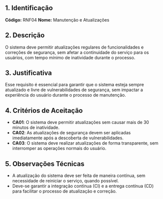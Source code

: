 ## 1. Identificação

**Código:** RNF04
**Nome:** Manutenção e Atualizações

## 2. Descrição

O sistema deve permitir atualizações regulares de funcionalidades e correções de segurança, sem afetar a continuidade do serviço para os usuários, com tempo mínimo de inatividade durante o processo.

## 3. Justificativa

Esse requisito é essencial para garantir que o sistema esteja sempre atualizado e livre de vulnerabilidades de segurança, sem impactar a experiência do usuário durante o processo de manutenção.

## 4. Critérios de Aceitação

- **CA01**: O sistema deve permitir atualizações sem causar mais de 30 minutos de inatividade.
- **CA02**: As atualizações de segurança devem ser aplicadas imediatamente após a descoberta de vulnerabilidades.
- **CA03**: O sistema deve realizar atualizações de forma transparente, sem interromper as operações normais do usuário.

## 5. Observações Técnicas

- A atualização do sistema deve ser feita de maneira contínua, sem necessidade de reiniciar o serviço, quando possível.
- Deve-se garantir a integração contínua (CI) e a entrega contínua (CD) para facilitar o processo de atualização e correção.
